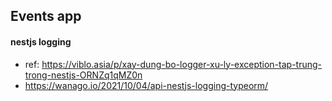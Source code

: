 ## Events app

#### nestjs logging

- ref: https://viblo.asia/p/xay-dung-bo-logger-xu-ly-exception-tap-trung-trong-nestjs-ORNZq1qMZ0n
- https://wanago.io/2021/10/04/api-nestjs-logging-typeorm/
